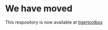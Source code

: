 # We have moved #
This respository is now available at [tigertoolbox](https://github.com/Microsoft/tigertoolbox/tree/master/Always-On/latency)
